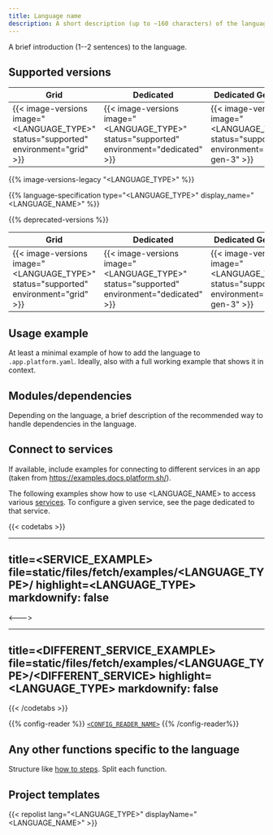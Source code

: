 ```yaml
---
title: Language name
description: A short description (up to ~160 characters) of the language that should make sense out of context (like on a listing page).
---
```


<!-- 
When to use
  For all available languages: https://docs.platform.sh/languages.html

How to use
  1. Copy this template into /src/docs/languages/.
  2. Rename it to match the title.
  3. Replace the following content with your own.
  4. Replace all instances of "<LANGUAGE_TYPE>" in the examples with the language's code name (such as "nodejs").
  5. Replace all instances of "<LANGUAGE_NAME>" in the examples with the language's name (such as "Node.js").
-->

A brief introduction (1--2 sentences) to the language.

## Supported versions

| **Grid** | **Dedicated** | **Dedicated Generation 3** |
|----------------------------------|---------------|---------------|
|  {{< image-versions image="<LANGUAGE_TYPE>" status="supported" environment="grid" >}} | {{< image-versions image="<LANGUAGE_TYPE>" status="supported" environment="dedicated" >}} | {{< image-versions image="<LANGUAGE_TYPE>" status="supported" environment="dedicated-gen-3" >}} |

<!-- To automatically check any differences in the registry with legacy regions -->
{{% image-versions-legacy "<LANGUAGE_TYPE>" %}}

{{% language-specification type="<LANGUAGE_TYPE>" display_name="<LANGUAGE_NAME>" %}}

<!-- If there are any deprecated versions. -->
{{% deprecated-versions %}}

| **Grid** | **Dedicated** | **Dedicated Generation 3** |
|----------------------------------|---------------|---------------|
|  {{< image-versions image="<LANGUAGE_TYPE>" status="supported" environment="grid" >}} | {{< image-versions image="<LANGUAGE_TYPE>" status="supported" environment="dedicated" >}} | {{< image-versions image="<LANGUAGE_TYPE>" status="supported" environment="dedicated-gen-3" >}} |

## Usage example

At least a minimal example of how to add the language to `.app.platform.yaml`.
Ideally, also with a full working example that shows it in context.

## Modules/dependencies

Depending on the language, a brief description of the recommended way to handle dependencies in the language.

## Connect to services

If available, include examples for connecting to different services in an app
(taken from https://examples.docs.platform.sh/).

The following examples show how to use <LANGUAGE_NAME> to access various [services](/add-services/_index.md).
To configure a given service, see the page dedicated to that service.

{{< codetabs >}}

---
title=<SERVICE_EXAMPLE>
file=static/files/fetch/examples/<LANGUAGE_TYPE>/<SERVICE>
highlight=<LANGUAGE_TYPE>
markdownify: false
---

<--->

---
title=<DIFFERENT_SERVICE_EXAMPLE>
file=static/files/fetch/examples/<LANGUAGE_TYPE>/<DIFFERENT_SERVICE>
highlight=<LANGUAGE_TYPE>
markdownify: false
---

{{< /codetabs >}}

<!-- If available, include the configuration reader available for the given language,
 by adding the shortcode below and providing the link to the specific flavour of the config reader
(for example, for the Python library, the config reader link is: [platformshconfig](https://github.com/platformsh/config-reader-python)). -->

{{% config-reader %}}
[`<CONFIG_READER_NAME>`](<CONFIG_READER_REPOSITORY_URL>)
{{% /config-reader%}}

## Any other functions specific to the language

Structure like [how to steps](./how-to.md#1-do-this-step-first).
Split each function.

## Project templates

{{< repolist lang="<LANGUAGE_TYPE>" displayName="<LANGUAGE_NAME>" >}}
